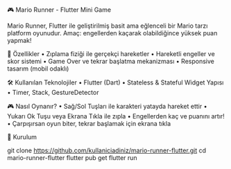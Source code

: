 🎮 Mario Runner - Flutter Mini Game

Mario Runner, Flutter ile geliştirilmiş basit ama eğlenceli bir Mario tarzı platform oyunudur. Amaç: engellerden kaçarak olabildiğince yüksek puan yapmak!

🚀 Özellikler
	•	Zıplama fiziği ile gerçekçi hareketler
	•	Hareketli engeller ve skor sistemi
	•	Game Over ve tekrar başlatma mekanizması
	•	Responsive tasarım (mobil odaklı)

🛠️ Kullanılan Teknolojiler
	•	Flutter (Dart)
	•	Stateless & Stateful Widget Yapısı
	•	Timer, Stack, GestureDetector

🎮 Nasıl Oynanır?
	•	Sağ/Sol Tuşları ile karakteri yatayda hareket ettir
	•	Yukarı Ok Tuşu veya Ekrana Tıkla ile zıpla
	•	Engellerden kaç ve puanını artır!
	•	Çarpışırsan oyun biter, tekrar başlamak için ekrana tıkla

📂 Kurulum

git clone https://github.com/kullaniciadiniz/mario-runner-flutter.git
cd mario-runner-flutter
flutter pub get
flutter run
